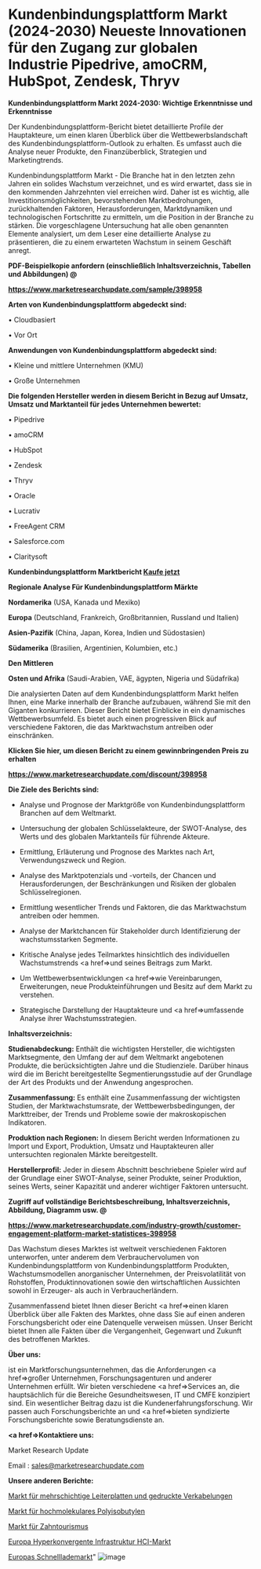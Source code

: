 # Kundenbindungsplattform Markt (2024-2030) Neueste Innovationen für den Zugang zur globalen Industrie Pipedrive, amoCRM, HubSpot, Zendesk, Thryv

<strong>Kundenbindungsplattform Markt 2024-2030: Wichtige Erkenntnisse und Erkenntnisse</strong>

Der Kundenbindungsplattform-Bericht bietet detaillierte Profile der Hauptakteure, um einen klaren Überblick über die Wettbewerbslandschaft des Kundenbindungsplattform-Outlook zu erhalten. Es umfasst auch die Analyse neuer Produkte, den Finanzüberblick, Strategien und Marketingtrends.

Kundenbindungsplattform Markt - Die Branche hat in den letzten zehn Jahren ein solides Wachstum verzeichnet, und es wird erwartet, dass sie in den kommenden Jahrzehnten viel erreichen wird. Daher ist es wichtig, alle Investitionsmöglichkeiten, bevorstehenden Marktbedrohungen, zurückhaltenden Faktoren, Herausforderungen, Marktdynamiken und technologischen Fortschritte zu ermitteln, um die Position in der Branche zu stärken. Die vorgeschlagene Untersuchung hat alle oben genannten Elemente analysiert, um dem Leser eine detaillierte Analyse zu präsentieren, die zu einem erwarteten Wachstum in seinem Geschäft anregt.



<strong><b>PDF-Beispielkopie anfordern (einschließlich Inhaltsverzeichnis, Tabellen und Abbildungen) @ </b></strong>

<strong><a href=https://www.marketresearchupdate.com/sample/398958>

<strong>https://www.marketresearchupdate.com/sample/398958</u></a></strong></strong>



<strong>Arten von Kundenbindungsplattform abgedeckt sind:</strong>

• Cloudbasiert

• Vor Ort



<strong>Anwendungen von Kundenbindungsplattform abgedeckt sind:</strong>

• Kleine und mittlere Unternehmen (KMU)

• Große Unternehmen



<strong>Die folgenden Hersteller werden in diesem Bericht in Bezug auf Umsatz, Umsatz und Marktanteil für jedes Unternehmen bewertet:</strong>

• Pipedrive

• amoCRM

• HubSpot

• Zendesk

• Thryv

• Oracle

• Lucrativ

• FreeAgent CRM

• Salesforce.com

• Claritysoft



<strong>Kundenbindungsplattform Marktbericht <a href=https://www.marketresearchupdate.com/buynow/398958>Kaufe jetzt</a></strong>



<strong>Regionale Analyse Für Kundenbindungsplattform Märkte</strong>



<strong>Nordamerika</strong> (USA, Kanada und Mexiko)



<strong>Europa</strong> (Deutschland, Frankreich, Großbritannien, Russland und Italien)



<strong>Asien-Pazifik</strong> (China, Japan, Korea, Indien und Südostasien)



<strong>Südamerika</strong> (Brasilien, Argentinien, Kolumbien, etc.)



<strong>Den Mittleren</strong> 

<strong>Osten und Afrika</strong> (Saudi-Arabien, VAE, ägypten, Nigeria und Südafrika)

Die analysierten Daten auf dem Kundenbindungsplattform Markt helfen Ihnen, eine Marke innerhalb der Branche aufzubauen, während Sie mit den Giganten konkurrieren. Dieser Bericht bietet Einblicke in ein dynamisches Wettbewerbsumfeld. Es bietet auch einen progressiven Blick auf verschiedene Faktoren, die das Marktwachstum antreiben oder einschränken.



<strong>Klicken Sie hier, um diesen Bericht zu einem gewinnbringenden Preis zu erhalten
</strong>

<strong><a href=https://www.marketresearchupdate.com/discount/398958>https://www.marketresearchupdate.com/discount/398958</b></u></strong></a>



<strong>Die Ziele des Berichts sind:</strong>

- Analyse und Prognose der Marktgröße von Kundenbindungsplattform Branchen auf dem Weltmarkt.

- Untersuchung der globalen Schlüsselakteure, der SWOT-Analyse, des Werts und des globalen Marktanteils für führende Akteure.

- Ermittlung, Erläuterung und Prognose des Marktes nach Art, Verwendungszweck und Region.

- Analyse des Marktpotenzials und -vorteils, der Chancen und Herausforderungen, der Beschränkungen und Risiken der globalen Schlüsselregionen.

- Ermittlung wesentlicher Trends und Faktoren, die das Marktwachstum antreiben oder hemmen.

- Analyse der Marktchancen für Stakeholder durch Identifizierung der wachstumsstarken Segmente.

- Kritische Analyse jedes Teilmarktes hinsichtlich des individuellen Wachstumstrends <a href=>und</a> seines Beitrags zum Markt.

- Um Wettbewerbsentwicklungen <a href=>wie</a> Vereinbarungen, Erweiterungen, neue Produkteinführungen und Besitz auf dem Markt zu verstehen.

- Strategische Darstellung der Hauptakteure und <a href=>umfas</a>sende Analyse ihrer Wachstumsstrategien.



<strong>Inhaltsverzeichnis:</strong>



<strong>Studienabdeckung:</strong> Enthält die wichtigsten Hersteller, die wichtigsten Marktsegmente, den Umfang der auf dem Weltmarkt angebotenen Produkte, die berücksichtigten Jahre und die Studienziele. Darüber hinaus wird die im Bericht bereitgestellte Segmentierungsstudie auf der Grundlage der Art des Produkts und der Anwendung angesprochen.



<strong>Zusammenfassung:</strong> Es enthält eine Zusammenfassung der wichtigsten Studien, der Marktwachstumsrate, der Wettbewerbsbedingungen, der Markttreiber, der Trends und Probleme sowie der makroskopischen Indikatoren.



<strong>Produktion nach Regionen:</strong> In diesem Bericht werden Informationen zu Import und Export, Produktion, Umsatz und Hauptakteuren aller untersuchten regionalen Märkte bereitgestellt.



<strong>Herstellerprofil:</strong> Jeder in diesem Abschnitt beschriebene Spieler wird auf der Grundlage einer SWOT-Analyse, seiner Produkte, seiner Produktion, seines Werts, seiner Kapazität und anderer wichtiger Faktoren untersucht.



<strong><b>Zugriff auf vollständige Berichtsbeschreibung, Inhaltsverzeichnis, Abbildung, Diagramm usw. @ </b></strong>

<strong><a href=https://www.marketresearchupdate.com/industry-growth/customer-engagement-platform-market-statistices-398958>https://www.marketresearchupdate.com/industry-growth/customer-engagement-platform-market-statistices-398958</a></strong>

Das Wachstum dieses Marktes ist weltweit verschiedenen Faktoren unterworfen, unter anderem dem Verbrauchervolumen von Kundenbindungsplattform von Kundenbindungsplattform Produkten, Wachstumsmodellen anorganischer Unternehmen, der Preisvolatilität von Rohstoffen, Produktinnovationen sowie den wirtschaftlichen Aussichten sowohl in Erzeuger- als auch in Verbraucherländern.

Zusammenfassend bietet Ihnen dieser Bericht <a href=>einen</a> klaren Überblick über alle Fakten des Marktes, ohne dass Sie auf einen anderen Forschungsbericht oder eine Datenquelle verweisen müssen. Unser Bericht bietet Ihnen alle Fakten über die Vergangenheit, Gegenwart und Zukunft des betroffenen Marktes.



<strong>Über uns:</strong>

 ist ein Marktforschungsunternehmen, das die Anforderungen <a href=>großer</a> Unternehmen, Forschungsagenturen und anderer Unternehmen erfüllt. Wir bieten verschiedene <a href=>Services</a> an, die hauptsächlich für die Bereiche Gesundheitswesen, IT und CMFE konzipiert sind. Ein wesentlicher Beitrag dazu ist die Kundenerfahrungsforschung. Wir passen auch Forschungsberichte an und <a href=>bieten</a> syndizierte Forschungsberichte sowie Beratungsdienste an.



<strong><a href=>Kontaktiere uns:</a></strong>

Market Research Update

Email : sales@marketresearchupdate.com



<strong>Unsere anderen Berichte:</strong>

<a href=https://www.linkedin.com/pulse/multilayer-printed-circuit-board-printed-wiring-market>Markt für mehrschichtige Leiterplatten und gedruckte Verkabelungen</a>

<a href=https://www.linkedin.com/pulse/high-molecular-weight-polyisobutylene-market-size-trends>Markt für hochmolekulares Polyisobutylen</a>

<a href=https://www.linkedin.com/pulse/dental-tourism-market-size-trends-consumption>Markt für Zahntourismus</a>

<a href=https://www.linkedin.com/pulse/europe-hyper-converged-infrastructure-hci-market>Europa Hyperkonvergente Infrastruktur HCI-Markt</a>

<a href=https://www.linkedin.com/pulse/europe-fast-charging-market-2023-2030-growth>Europas Schnelllademarkt</a>"
![image](https://github.com/RushikeshRI/news24analysis/assets/164026548/98fc21f4-2e66-473e-af32-417599d45262)

